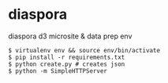 # diaspora

diaspora d3 microsite & data prep env

    $ virtualenv env && source env/bin/activate
    $ pip install -r requirements.txt
    $ python create.py # creates json
    $ python -m SimpleHTTPServer
